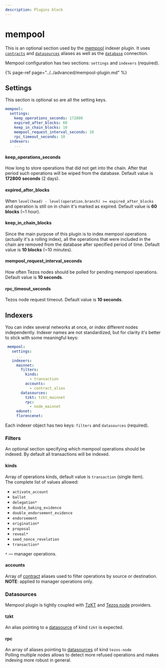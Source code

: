```yaml
---
description: Plugins block
---
```


# mempool

This is an optional section used by the [mempool](https://github.com/dipdup-net/mempool) indexer plugin. It uses [`contracts`](../contracts.md) and [`datasources`](../datasources.md) aliases as well as the [`database`](../database.md) connection.

Mempool configuration has two sections: `settings` and `indexers` \(required\).

{% page-ref page="../../advanced/mempool-plugin.md" %}

## Settings

This section is optional so are all the setting keys.

```yaml
mempool:
  settings:
    keep_operations_seconds: 172800
    expired_after_blocks: 60
    keep_in_chain_blocks: 10
    mempool_request_interval_seconds: 10
    rpc_timeout_seconds: 10
  indexers:
    ...
```

#### keep\_operations\_seconds

How long to store operations that did not get into the chain. After that period such operations will be wiped from the database. Default value is **172800** **seconds** \(2 days\).

#### expired\_after\_blocks

When `level(head) - level(operation.branch) >= expired_after_blocks` and operation is still on in chain it's marked as expired. Default value is **60 blocks** \(~1 hour\).

#### keep\_in\_chain\_blocks

Since the main purpose of this plugin is to index mempool operations \(actually it's a rolling index\), all the operations that were included in the chain are removed from the database after specified period of time. Default value is **10 blocks** \(~10 minutes\).

#### mempool\_request\_interval\_seconds

How often Tezos nodes should be polled for pending mempool operations. Default value is **10 seconds**.

#### rpc\_timeout\_seconds

Tezos node request timeout. Default value is **10 seconds**.

## Indexers

You can index several networks at once, or index different nodes independently. Indexer names are not standardized, but for clarity it's better to stick with some meaningful keys:

```yaml
 mempool:
   settings:
     ...
   indexers:
     mainnet:
       filters:
         kinds:
           - transaction
         accounts:
           - contract_alias
       datasources:
         tzkt: tzkt_mainnet
         rpc: 
           - node_mainnet
     edonet:
     florencenet: 
```

Each indexer object has two keys: `filters` and `datasources` \(required\).

### Filters

An optional section specifying which mempool operations should be indexed. By default all transactions will be indexed.

#### kinds

Array of operations kinds, default value is `transaction` \(single item\).  
The complete list of values allowed:

* `activate_account`
* `ballot`
* `delegation*`
* `double_baking_evidence`
* `double_endorsement_evidence`
* `endorsement`
* `origination*`
* `proposal`
* `reveal*`
* `seed_nonce_revelation`
* `transaction*`

`*`  — manager operations.

#### accounts

Array of [contract](../contracts.md) aliases used to filter operations by source or destination.  
**NOTE**: applied to manager operations only.

### Datasources

Mempool plugin is tightly coupled with [TzKT](../datasources.md#tzkt) and [Tezos node](../datasources.md#tezos-node) providers.

#### tzkt

An alias pointing to a [datasource](../datasources.md) of kind `tzkt` is expected.

#### rpc

An array of aliases pointing to [datasources](../datasources.md) of kind `tezos-node`  
Polling multiple nodes allows to detect more refused operations and makes indexing more robust in general.
